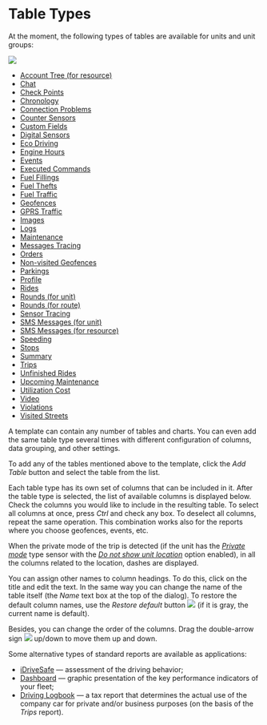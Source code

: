 # Table Types

At the moment, the following types of tables are available for units and unit groups:

![](https://docs.wialon.com/en/hosting/_media/tables/tables.png)

* [Account Tree \(for resource\)](https://docs.wialon.com/en/hosting/user/reports/tables/structure)
* [Chat](https://docs.wialon.com/en/hosting/user/reports/tables/chat)
* [Check Points](https://docs.wialon.com/en/hosting/user/reports/tables/points)
* [Chronology](https://docs.wialon.com/en/hosting/user/reports/tables/chrono)
* [Connection Problems](https://docs.wialon.com/en/hosting/user/reports/tables/connection)
* [Counter Sensors](https://docs.wialon.com/en/hosting/user/reports/tables/counter)
* [Custom Fields](https://docs.wialon.com/en/hosting/user/reports/tables/fields)
* [Digital Sensors](https://docs.wialon.com/en/hosting/user/reports/tables/digital)
* [Eco Driving](https://docs.wialon.com/en/hosting/user/reports/tables/drive)
* [Engine Hours](https://docs.wialon.com/en/hosting/user/reports/tables/eh)
* [Events](https://docs.wialon.com/en/hosting/user/reports/tables/events)
* [Executed Commands](https://docs.wialon.com/en/hosting/user/reports/tables/cmd)
* [Fuel Fillings](https://docs.wialon.com/en/hosting/user/reports/tables/fillings)
* [Fuel Thefts](https://docs.wialon.com/en/hosting/user/reports/tables/thefts)
* [Fuel Traffic](https://docs.wialon.com/en/hosting/user/reports/tables/fuel_traffic)
* [Geofences](https://docs.wialon.com/en/hosting/user/reports/tables/geofences)
* [GPRS Traffic](https://docs.wialon.com/en/hosting/user/reports/tables/traffic)
* [Images](https://docs.wialon.com/en/hosting/user/reports/tables/image)
* [Logs](https://docs.wialon.com/en/hosting/user/reports/tables/logs)
* [Maintenance](https://docs.wialon.com/en/hosting/user/reports/tables/maintenance)
* [Messages Tracing](https://docs.wialon.com/en/hosting/user/reports/tables/trace)
* [Orders](https://docs.wialon.com/en/hosting/user/reports/tables/orders)
* [Non-visited Geofences](https://docs.wialon.com/en/hosting/user/reports/tables/nonvisited)
* [Parkings](https://docs.wialon.com/en/hosting/user/reports/tables/parkings)
* [Profile](https://docs.wialon.com/en/hosting/user/reports/tables/charact)
* [Rides](https://docs.wialon.com/en/hosting/user/reports/tables/rides)
* [Rounds \(for unit\)](https://docs.wialon.com/en/hosting/user/reports/tables/rounds)
* [Rounds \(for route\)](https://docs.wialon.com/en/hosting/user/reports/tables/routes)
* [Sensor Tracing](https://docs.wialon.com/en/hosting/user/reports/tables/tracing)
* [SMS Messages \(for unit\)](https://docs.wialon.com/en/hosting/user/reports/tables/sms)
* [SMS Messages \(for resource\)](https://docs.wialon.com/en/hosting/user/reports/tables/resource)
* [Speeding](https://docs.wialon.com/en/hosting/user/reports/tables/speedings)
* [Stops](https://docs.wialon.com/en/hosting/user/reports/tables/stops)
* [Summary](https://docs.wialon.com/en/hosting/user/reports/tables/summary)
* [Trips](https://docs.wialon.com/en/hosting/user/reports/tables/trips)
* [Unfinished Rides](https://docs.wialon.com/en/hosting/user/reports/tables/unfinished)
* [Upcoming Maintenance](https://docs.wialon.com/en/hosting/user/reports/tables/maintplan)
* [Utilization Cost](https://docs.wialon.com/en/hosting/user/reports/tables/cost)
* [Video](https://docs.wialon.com/en/hosting/user/reports/tables/video)
* [Violations](https://docs.wialon.com/en/hosting/user/reports/tables/violations)
* [Visited Streets](https://docs.wialon.com/en/hosting/user/reports/tables/streets)

A template can contain any number of tables and charts. You can even add the same table type several times with different configuration of columns, data grouping, and other settings.

To add any of the tables mentioned above to the template, click the _Add Table_ button and select the table from the list.

Each table type has its own set of columns that can be included in it. After the table type is selected, the list of available columns is displayed below. Check the columns you would like to include in the resulting table. To select all columns at once, press _Ctrl_ and check any box. To deselect all columns, repeat the same operation. This combination works also for the reports where you choose geofences, events, etc.

When the private mode of the trip is detected \(if the unit has the [_Private mode_](https://docs.wialon.com/en/hosting/cms/units/sensors/types#cifrovye) type sensor with the [_Do not show unit location_](https://docs.wialon.com/en/hosting/cms/units/sensors/props) option enabled\), in all the columns related to the location, dashes are displayed.

You can assign other names to column headings. To do this, click on the title and edit the text. In the same way you can change the name of the table itself \(the _Name_ text box at the top of the dialog\). To restore the default column names, use the _Restore default_ button ![](https://docs.wialon.com/en/hosting/_media/icons/rename.png) \(if it is gray, the current name is default\).

Besides, you can change the order of the columns. Drag the double-arrow sign ![](https://docs.wialon.com/en/hosting/_media/icons/drag.png) up/down to move them up and down.

Some alternative types of standard reports are available as applications:

* [iDriveSafe](http://apps.wialon.com/?lang=en#idrivesafe) — assessment of the driving behavior;
* [Dashboard](http://apps.wialon.com/?lang=en#dashboard) — graphic presentation of the key performance indicators of your fleet;
* [Driving Logbook](http://apps.wialon.com/?lang=en#drivinglogbook) — a tax report that determines the actual use of the company car for private and/or business purposes \(on the basis of the _Trips_ report\).

